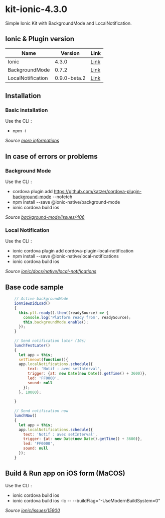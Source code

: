 # kit-ionic-4.3.0

Simple Ionic Kit with BackgroundMode and LocalNotification.

## Ionic & Plugin version

Name | Version | Link
------------ | ------------- | -------------
Ionic | 4.3.0 | [Link](https://www.npmjs.com/package/ionic/v/4.3.0) | 
BackgroundMode | 0.7.2 | [Link](https://github.com/katzer/cordova-plugin-background-mode/) |
LocalNotification | 0.9.0-beta.2 | [Link](https://github.com/katzer/cordova-plugin-local-notifications) |

## Installation

### Basic installation

Use the CLI : 
* npm -i

*Source [more informations](https://ionicframework.com/getting-started#cli)*


## In case of errors or problems

### Background Mode

Use the CLI : 
* cordova plugin add https://github.com/katzer/cordova-plugin-background-mode --nofetch
* npm install --save @ionic-native/background-mode
* ionic cordova build ios

*Source [background-mode/issues/406](https://github.com/katzer/cordova-plugin-background-mode/issues/406)*

### Local Notification

Use the CLI : 
* ionic cordova plugin add cordova-plugin-local-notification
* npm install --save @ionic-native/local-notifications
* ionic cordova build ios

*Source [ionic/docs/native/local-notifications](https://github.com/katzer/cordova-plugin-background-mode/issues/406)*

## Base code sample

```javascript
    // Active backgroundMode
    ionViewDidLoad()
    {
      this.plt.ready().then((readySource) => {
        console.log('Platform ready from', readySource);
        this.backgroundMode.enable();
      });
    }
  
    // Send notification later (10s)
    lunchTestLater() 
    {
      let app = this;
      setTimeout(function(){
      app.localNotifications.schedule({
          text: 'Notif : avec setInterval',
          trigger: {at: new Date(new Date().getTime() + 3600)},
          led: 'FF0000',
          sound: null
        });
      }, 10000);
  
    }
  
    // Send notification now
    lunchNow()
    {
      let app = this;
      app.localNotifications.schedule({
        text: 'Notif : avec setInterval',
        trigger: {at: new Date(new Date().getTime() + 3600)},
        led: 'FF0000',
        sound: null
      });
    }
```


## Build & Run app on iOS form (MaCOS)

Use the CLI : 
* ionic cordova build ios
* ionic cordova build ios -lc -- --buildFlag="-UseModernBuildSystem=0"

*Source [ionic/issues/15900](https://github.com/ionic-team/ionic/issues/15900)*
